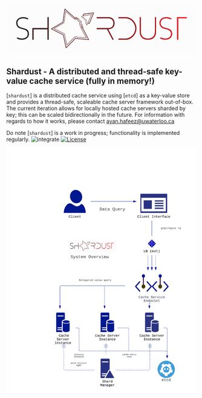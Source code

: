 ![](https://github.com/Ayan-dot/shardust/blob/main/.github/assets/shardust_icon.png)

## Shardust - A distributed and thread-safe key-value cache service (fully in memory!)

[`shardust`] is a distributed cache service using [`etcd`] as a key-value store and provides a thread-safe, scaleable cache server framework out-of-box. The current iteration allows for locally hosted cache servers sharded by key; this can be scaled bidirectionally in the future. For information with regards to how it works, please contact ayan.hafeez@uwaterloo.ca

Do note [`shardust`] is a work in progress; functionality is implemented regularly. 
![integrate](https://github.com/ayan-dot/shardust/actions/workflows/integrate.yml/badge.svg)
[![License](https://img.shields.io/badge/License-Apache_2.0-blue.svg)](https://opensource.org/licenses/Apache-2.0)

![](https://github.com/Ayan-dot/shardust/blob/main/.github/assets/shardust_sys_design.png)


